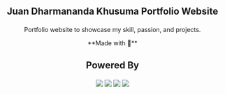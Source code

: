 ## <p align="center">Juan Dharmananda Khusuma Portfolio Website </p>

<p align="center">Portfolio website to showcase my skill, passion, and projects.</p><p align="center">
**Made with 💖**</p>

## <p align="center">Powered By</p>

<p align="center">
	<img src="https://img.shields.io/badge/-Vercel%20+%20NextJS-gray?style=for-the-badge&logo=vercel" />
	<img src="https://img.shields.io/badge/-React-gray?style=for-the-badge&logo=react" />
	<img src="https://img.shields.io/badge/-TailwindCSS-gray?style=for-the-badge&logo=tailwindcss" />
	<img src="https://img.shields.io/badge/-SASS-gray?style=for-the-badge&logo=sass" />
</p>
